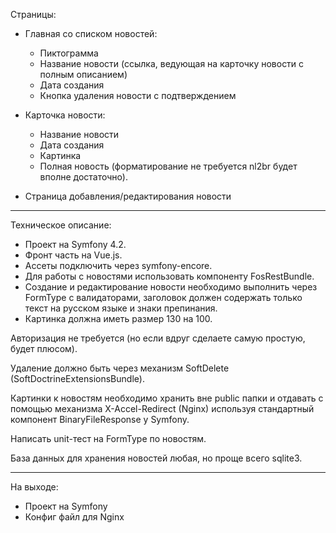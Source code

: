 Страницы:

- Главная со списком новостей:
    - Пиктограмма
    - Название новости (ссылка, ведующая на карточку новости с полным описанием)
    - Дата создания
    - Кнопка удаления новости с подтверждением

- Карточка новости:
    - Название новости
    - Дата создания
    - Картинка
    - Полная новость (форматирование не требуется nl2br будет вполне достаточно).

- Страница добавления/редактирования новости

---

Техническое описание:

- Проект на Symfony 4.2.
- Фронт часть на Vue.js.
- Ассеты подключить через symfony-encore.
- Для работы с новостями использовать компоненту FosRestBundle.
- Создание и редактирование новости необходимо выполнить через FormType с валидаторами, 
заголовок должен содержать только текст на русском языке и знаки препинания.
- Картинка должна иметь размер 130 на 100.

Авторизация не требуется (но если вдруг сделаете самую простую, будет плюсом).

Удаление должно быть через механизм SoftDelete (SoftDoctrineExtensionsBundle).

Картинки к новостям необходимо хранить вне public папки и отдавать с помощью механизма
X-Accel-Redirect (Nginx) используя стандартный компонент BinaryFileResponse у Symfony.

Написать unit-тест на FormType по новостям.

База данных для хранения новостей любая, но проще всего sqlite3.

---

На выходе:
- Проект на Symfony
- Конфиг файл для Nginx